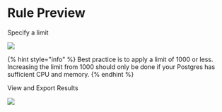 # Rule Preview

Specify a limit&#x20;

![](../../.gitbook/assets/create\_rule.gif)

{% hint style="info" %}
Best practice is to apply a limit of 1000 or less. Increasing the limit from 1000 should only be done if your Postgres has sufficient CPU and memory.&#x20;
{% endhint %}

View and Export Results

![](../../.gitbook/assets/see\_rule\_results.gif)
